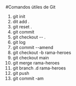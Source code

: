 #Comandos útiles de Git

1. git init
2. dit add .
3. git reset .
4. git commit 
5. git checkout -- .
6. git log
7. git commit --amend
8. git checkout -b rama-heroes
9. git checkout main
10. git merge rama-heroes
11. git branch .d rama-heroes
12. git push
13. git commit -am